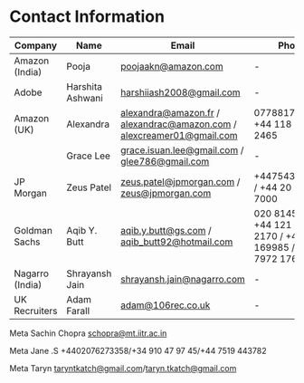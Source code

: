 # Contact Information

| Company            | Name                 | Email                                         | Phone                              |
|--------------------|----------------------|-----------------------------------------------|------------------------------------|
| Amazon (India)     | Pooja               | poojaakn@amazon.com                          | -                                  |
| Adobe              | Harshita Ashwani    | harshiiash2008@gmail.com                     | -                                  |
| Amazon (UK)        | Alexandra           | alexandra@amazon.fr / alexandrac@amazon.com / alexcreamer01@gmail.com | 07788177120 / +44 118 952 2465    |
|                    | Grace Lee           | grace.isuan.lee@gmail.com / glee786@gmail.com | -                                  |
| JP Morgan          | Zeus Patel          | zeus.patel@jpmorgan.com / zeus@jpmorgan.com   | +447543672297 / +44 20 7742 7000  |
| Goldman Sachs      | Aqib Y. Butt        | aqib.y.butt@gs.com / aqib_butt92@hotmail.com  | 020 81457106 / +44 121 503 2170 / +44 7855 169985 / +44 7972 176452 |
| Nagarro (India)    | Shrayansh Jain      | shrayansh.jain@nagarro.com                   | -                                  |
| UK Recruiters      | Adam Farall         | adam@106rec.co.uk                            | -                                  |
Meta                    Sachin Chopra        schopra@mt.iitr.ac.in

Meta                   Jane .S                +4402076273358/+34 910 47 97 45/+44 7519 443782

Meta                    Taryn                   taryntkatch@gmail.com/taryn.tkatch@gmail.com

